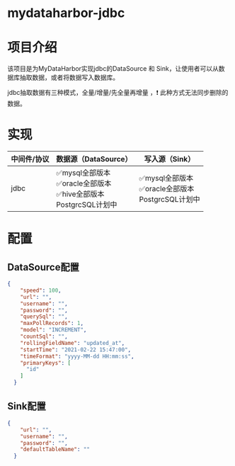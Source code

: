 # mydataharbor-jdbc
# 项目介绍

该项目是为MyDataHarbor实现jdbc的DataSource 和 Sink，让使用者可以从数据库抽取数据，或者将数据写入数据库。

jdbc抽取数据有三种模式，全量/增量/先全量再增量 ，❗ 此种方式无法同步删除的数据。

# 实现

| 中间件/协议 | 数据源（DataSource）                                         | 写入源（Sink）                                          |
| ----------- | ------------------------------------------------------------ | ------------------------------------------------------- |
| jdbc        | ✅mysql全部版本<br>✅oracle全部版本 <br>✅hive全部版本 <br>PostgrcSQL计划中 | ✅mysql全部版本 <br>✅oracle全部版本 <br>PostgrcSQL计划中 |

# 配置



## DataSource配置

```json
{
    "speed": 100,
    "url": "",
    "username": "",
    "password": "",
    "querySql": "",
    "maxPollRecords": 1,
    "model": "INCREMENT",
    "countSql": "",
    "rollingFieldName": "updated_at",
    "startTime": "2021-02-22 15:47:00",
    "timeFormat": "yyyy-MM-dd HH:mm:ss",
    "primaryKeys": [
      "id"
    ]
  }
```



## Sink配置

```json
{
    "url": "",
    "username": "",
    "password": "",
    "defaultTableName": ""
  }
```

